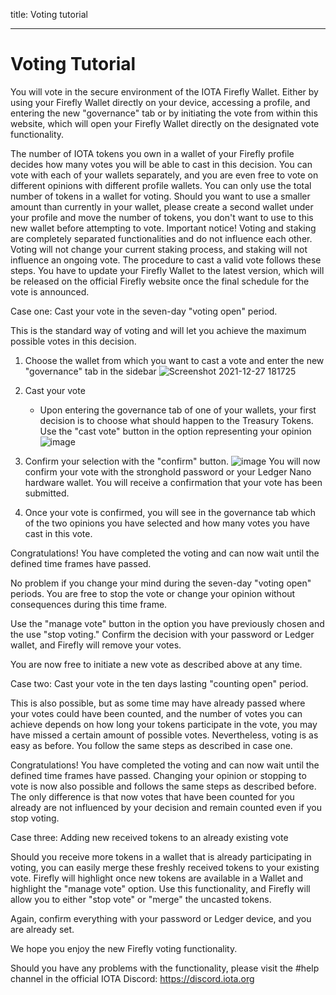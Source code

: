 title: Voting tutorial


---
# Voting Tutorial

You will vote in the secure environment of the IOTA Firefly Wallet. Either by using your Firefly Wallet directly on your device, accessing a profile, and entering the new "governance" tab or by initiating the vote from within this website, which will open your Firefly Wallet directly on the designated vote functionality.

The number of IOTA tokens you own in a wallet of your Firefly profile decides how many votes you will be able to cast in this decision.
You can vote with each of your wallets separately, and you are even free to vote on different opinions with different profile wallets.
You can only use the total number of tokens in a wallet for voting. Should you want to use a smaller amount than currently in your wallet, please create a second wallet under your profile and move the number of tokens, you don't want to use to this new wallet before attempting to vote.
Important notice! Voting and staking are completely separated functionalities and do not influence each other. Voting will not change your current staking process, and staking will not influence an ongoing vote.
The procedure to cast a valid vote follows these steps. 
You have to update your Firefly Wallet to the latest version, which will be released on the official Firefly website once the final schedule for the vote is announced.

Case one: Cast your vote in the seven-day "voting open" period.

This is the standard way of voting and will let you achieve the maximum possible votes in this decision.
1. Choose the wallet from which you want to cast a vote and enter the new "governance" tab in the sidebar
![Screenshot 2021-12-27 181725](https://user-images.githubusercontent.com/77154511/147462221-05b55137-99fd-4911-83af-2fe658a2b339.png)

2. Cast your vote
    - Upon entering the governance tab of one of your wallets, your first decision is to choose what should happen to the Treasury Tokens. Use the "cast vote" button in the option representing your opinion
![image](https://user-images.githubusercontent.com/77154511/147327259-7871d50b-02b0-4405-9dc5-1e95d5bcdad0.png)
    
3. Confirm your selection with the "confirm" button.
![image](https://user-images.githubusercontent.com/77154511/147327657-bb0fd8e8-08f4-4345-a0bc-c1808ef55129.png)
You will now confirm your vote with the stronghold password or your Ledger Nano hardware wallet.
You will receive a confirmation that your vote has been submitted.
 

4. Once your vote is confirmed, you will see in the governance tab which of the two opinions you have selected and how many votes you have cast in this vote.

Congratulations! You have completed the voting and can now wait until the defined time frames have passed.

No problem if you change your mind during the seven-day "voting open" periods. You are free to stop the vote or change your opinion without consequences during this time frame.

Use the "manage vote" button in the option you have previously chosen and the use "stop voting." Confirm the decision with your password or Ledger wallet, and Firefly will remove your votes.

You are now free to initiate a new vote as described above at any time.


Case two: Cast your vote in the ten days lasting "counting open" period.

This is also possible, but as some time may have already passed where your votes could have been counted, and the number of votes you can achieve depends on how long your tokens participate in the vote, you may have missed a certain amount of possible votes.
Nevertheless, voting is as easy as before. You follow the same steps as described in case one.

Congratulations! You have completed the voting and can now wait until the defined time frames have passed.
Changing your opinion or stopping to vote is now also possible and follows the same steps as described before. The only difference is that now votes that have been counted for you already are not influenced by your decision and remain counted even if you stop voting.

Case three: Adding new received tokens to an already existing vote

Should you receive more tokens in a wallet that is already participating in voting, you can easily merge these freshly received tokens to your existing vote.
Firefly will highlight once new tokens are available in a Wallet and highlight the "manage vote" option.
Use this functionality, and Firefly will allow you to either "stop vote" or "merge" the uncasted tokens.

Again, confirm everything with your password or Ledger device, and you are already set.

We hope you enjoy the new Firefly voting functionality.

Should you have any problems with the functionality, please visit the #help channel in the official IOTA Discord: https://discord.iota.org
